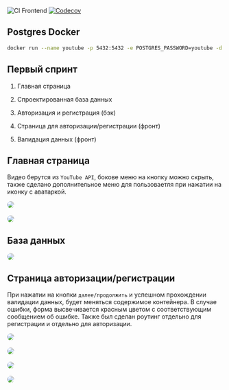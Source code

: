 ![CI Frontend](https://github.com/a1unade/YouTube.NET/actions/workflows/ci.yml/badge.svg)
[![Codecov](https://codecov.io/gh/a1unade/YouTube.NET/branch/main/graph/badge.svg)](https://codecov.io/gh/a1unade/YouTube.NET)


## Postgres Docker

```bash
docker run --name youtube -p 5432:5432 -e POSTGRES_PASSWORD=youtube -d postgres:13.3
```

## Первый спринт 

1) Главная страница

2) Спроектированная база данных

3) Авторизация и регистрация (бэк)

4) Страница для авторизации/регистрации (фронт)

5) Валидация данных (фронт)

## Главная страница

Видео берутся из `YouTube API`, бокове меню на кнопку можно скрыть, также сделано дополнительное меню для пользоваетля при нажатии на иконку с аватаркой.

<img src='./materials/1.png' style='border-radius: 10px'> 
<br></br>
<img src='./materials/2.png' style='border-radius: 10px'> 

## База данных

<img src='./materials/DB.jpg' style='border-radius: 10px'> 

## Страница авторизации/регистрации

При нажатии на кнопки `далее/продолжить` и успешном прохождении валидации данных, будет меняться содержимое контейнера. В случае ошибки, форма высвечивается красным цветом с соответствующим сообщением об ошибке. Также был сделан роутинг отдельно для регистрации и отдельно для авторизации.

<img src='./materials/3.png' style='border-radius: 10px'> 
<br></br>
<img src='./materials/5.png' style='border-radius: 10px'> 
<br></br>
<img src='./materials/4.png' style='border-radius: 10px'> 
<br></br>
<img src='./materials/6.png' style='border-radius: 10px'> 
